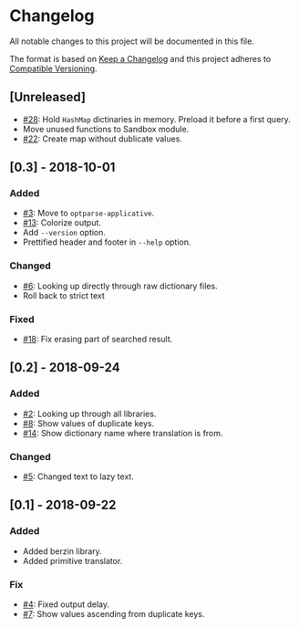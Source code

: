 # Changelog

All notable changes to this project will be documented in this file.

The format is based on [Keep a Changelog](http://keepachangelog.com/en/1.0.0/)
and this project adheres to
[Compatible Versioning](https://github.com/staltz/comver).

## [Unreleased]

* [#28](https://github.com/willbasky/TibetCli/issues/28):
  Hold `HashMap` dictinaries in memory. Preload it before a first query.
* Move unused functions to Sandbox module.
* [#22](https://github.com/willbasky/TibetCli/issues/22):
  Create map without dublicate values.


## [0.3] - 2018-10-01

### Added

* [#3](https://github.com/willbasky/TibetCli/issues/3):
  Move to `optparse-applicative`.
* [#13](https://github.com/willbasky/TibetCli/issues/13):
  Colorize output.
* Add `--version` option.
* Prettified header and footer in `--help` option.

### Changed

* [#6](https://github.com/willbasky/TibetCli/issues/6):
  Looking up directly through raw dictionary files.
* Roll back to strict text

### Fixed

* [#18](https://github.com/willbasky/TibetCli/issues/18):
  Fix erasing part of searched result.

## [0.2] - 2018-09-24

### Added

* [#2](https://github.com/willbasky/TibetCli/issues/2):
  Looking up through all libraries.
* [#8](https://github.com/willbasky/TibetCli/issues/8):
  Show values of duplicate keys.
* [#14](https://github.com/willbasky/TibetCli/issues/14):
  Show dictionary name where translation is from.

### Changed

* [#5](https://github.com/willbasky/TibetCli/issues/5):
  Changed text to lazy text.

## [0.1] - 2018-09-22

### Added

* Added berzin library.
* Added primitive translator.

### Fix

* [#4](https://github.com/willbasky/TibetCli/issues/4):
  Fixed output delay.
* [#7](https://github.com/willbasky/TibetCli/issues/7):
  Show values ascending from duplicate keys.